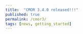 ```yaml
---
title:  "CMOR 3.4.0 released!!!"
published: true
permalink: /cmor3/
tags: [news, getting_started]
---
```



